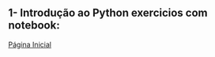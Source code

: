 



## 1- Introdução ao Python exercicios com notebook:


[ Página Inicial](https://github.com/tjoelc/Forma-o-Cientista-de-Dados---Prof.-Fernando-Amaral/tree/main)
